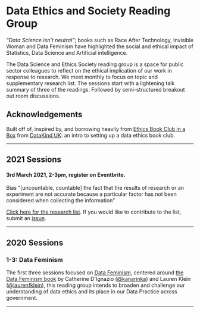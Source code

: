 # Data Ethics and Society Reading Group

_“Data Science isn’t neutral”_; books such as Race After Technology, Invisible Woman and Data Feminism have highlighted the social and ethical impact of Statistics, Data Science and Artificial intelligence.

The Data Science and Ethics Society reading group is a space for public sector colleagues to reflect on the ethical implication of our work in response to research.
We meet monthly to focus on topic and supplementary research list. The sessions start with a lightening talk summary of three of the readings. Followed by semi-structured breakout out room discussions.

## Acknowledgements

Built off of, inspired by, and borrowing heavily from [Ethics Book Club in a
Box](https://github.com/DataKind-UK/data-ethics-book-club-in-a-box) from [DataKind UK](https://datakind.org.uk/): an intro to setting up a data ethics book club.

---

## 2021 Sessions

#### 3rd March 2021, 2-3pm, register on Eventbrite.  

Bias “[uncountable, countable] the fact that the results of research or an experiment are not accurate because a particular factor has not been considered when collecting the information”

[Click here for the research list](Sessions/Bias_in_Data_Science/Session_4/bias_research_list.md). If you would like to contribute to the list, submit an [issue](https://github.com/datasciencecampus/ethics_society_reading_group/issues).

---

## 2020 Sessions

### 1-3: Data Feminism

The first three sessions focused on [Data Feminism](https://github.com/datasciencecampus/ethics_society_reading_group/tree/main/Sessions/Data_feminism), centered around [the Data Feminism book](https://data-feminism.mitpress.mit.edu/) by
Catherine D'Ignazio ([@kanarinka](https://twitter.com/kanarinka)) and Lauren Klein ([@laurenfklein](https://twitter.com/laurenfklein)), this reading group intends to broaden and
challenge our understanding of data ethics and its place in our Data Practice across government. 

---

